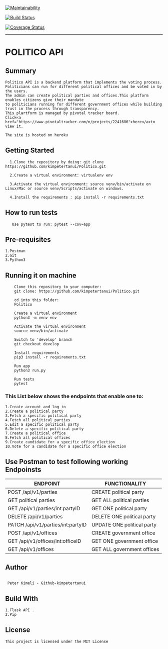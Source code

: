 [![Maintainability](https://api.codeclimate.com/v1/badges/494a680484727eb34440/maintainability)](https://codeclimate.com/github/kimpetertanui/Politico/maintainability)

[![Build Status](https://travis-ci.org/kimpetertanui/Politico.png?branch=develop)](https://travis-ci.org/kimpetertanui/Politico)

[![Coverage Status](https://coveralls.io/repos/github/kimpetertanui/Politico/badge.png?branch=develop)](https://coveralls.io/github/kimpetertanui/Politico?branch=develop)




- - - -

# POLITICO API #


## Summary ##

    Politico API is a backend platform that implements the voting process.
    Politicians can run for different political offices and be voted in by the users.
    The admin can create political parties and offices.This platform enables citizens give their mandate
    to politicians running for different government offices while building trust in the process through transparency.
    This plartform is managed by pivotal tracker board.
    Click<a href="https://www.pivotaltracker.com/n/projects/2241686">here</a>to view it.

    The site is hosted on heroku

## Getting Started ##
```
  1.Clone the repository by doing: git clone  https://github.com/kimpetertanui/Politico.git

  2.Create a virtual environment: virtualenv env

  3.Activate the virtual environment: source venv/bin/activate on Linux/Mac or source venv/Scripts/activate on windows.

  4.Install the requirements : pip install -r requirements.txt
```

## How to run tests ##
```
   Use pytest to run: pytest --cov=app
```
## Pre-requisites ##
    1.Postman
    2.Git
    3.Python3

## Running it on machine ##
```
    Clone this repository to your computer:
    git clone: https://github.com/kimpetertanui/Politico.git

    cd into this folder:
    Politico

    Create a virtual environment
    python3 -m venv env

    Activate the virtual environment
    source venv/bin/activate

    Switch to 'develop' branch
    git checkout develop

    Install requirements
    pip3 install -r requirements.txt

    Run app
    python3 run.py

    Run tests
    pytest
```

### This List below shows the endpoints that enable one to: ###

    1.Create account and log in
    2.Create a political party
    3.Fetch a specific political party
    4.Fetch all political parties
    5.Edit a specific political party
    6.Delete a specific political party
    7.Create a political office
    8.Fetch all political offices
    9.Create candidate for a specific office election
    10.Vote for a candidate for a specific office election

## Use Postman to test following working Endpoinsts ##

   ENDPOINT  |    FUNCTIONALITY
------------- | -------------
POST /api/v1/parties   | CREATE political party
GET political parties  | GET ALL political parties
GET /api/v1/parties/int:partyID | GET ONE political party
DELETE /api/v1/parties | DELETE ONE political party
PATCH /api/v1/parties/int:partyID|UPDATE ONE political party
POST /api/v1/offices  | CREATE government office
GET /api/v1/offices/int:officeID | GET ONE government office
GET /api/v1/offices | GET ALL government offices

##  Author  ##
```

 Peter Kimeli - Github-kimpetertanui

```
##  Build With  ##
```
1.Flask API .
2.Pip

```
##  License  ##
```
This project is licensed under the MIT License
```






